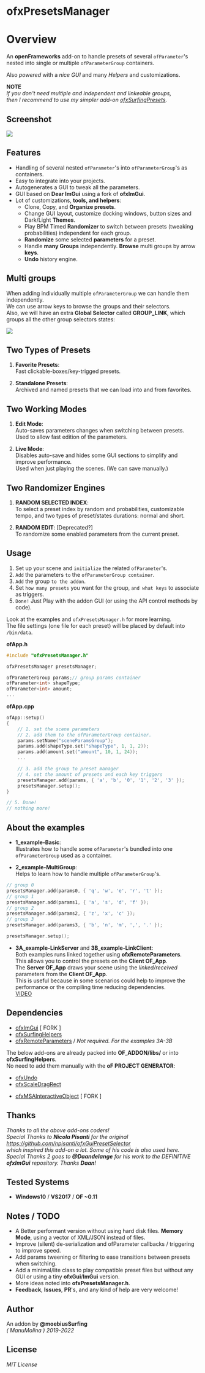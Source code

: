 ofxPresetsManager
=============================

# Overview

An **openFrameworks** add-on to handle presets of several `ofParameter`'s nested into single or multiple `ofParameterGroup` containers.  

Also *powered* with a *nice GUI* and many *Helpers* and customizations.

**NOTE**  
_If you don't need multiple and independent and linkeable groups,_  
_then I recommend to use my simpler add-on [ofxSurfingPresets](https://github.com/moebiussurfing/ofxSurfingPresets)._  
 
## Screenshot

![](/examples/1_Basic/Capture.PNG)  

## Features

- Handling of several nested `ofParameter`'s into `ofParameterGroup`'s as containers.
- Easy to integrate into your projects.
- Autogenerates a GUI to tweak all the parameters.
- GUI based on **Dear ImGui** using a fork of **ofxImGui**.
- Lot of customizations, **tools, and helpers**:  
  * Clone, Copy, and **Organize presets**.
  * Change GUI layout, customize docking windows, button sizes and Dark/Light **Themes**. 
  * Play BPM Timed **Randomizer** to switch between presets (tweaking probabilities) independent for each group.
  * **Randomize** some selected **parameters** for a preset.
  * Handle **many Groups** independently. **Browse** multi groups by arrow **keys**.
  * **Undo** history engine.

## **Multi groups**  

When adding individually multiple `ofParameterGroup` we can handle them independently.  
We can use arrow keys to browse the groups and their selectors.  
Also, we will have an extra **Global Selector** called **GROUP_LINK**, which groups all the other group selectors states:  

![](examples/2_MultiGroup/Capture.PNG)

## **Two Types of Presets**

1. **Favorite Presets**:  
Fast clickable-boxes/key-trigged presets.  

2. **Standalone Presets**:  
Archived and named presets that we can load into and from favorites.  

## Two Working Modes

1. **Edit Mode**:  
Auto-saves parameters changes when switching between presets.  
Used to allow fast edition of the parameters.  

2. **Live Mode**:  
Disables auto-save and hides some GUI sections to simplify and improve performance.  
Used when just playing the scenes. (We can save manually.)

## **Two Randomizer Engines**

1. **RANDOM SELECTED INDEX**:  
To select a preset index by random and probabilities, customizable tempo, and two types of preset/states durations: normal and short. 

2. **RANDOM EDIT**: [Deprecated?]  
To randomize some enabled parameters from the current preset.  

## Usage

1. Set up your scene and `initialize` the related ```ofParameter```'s.
2. ```Add``` the parameters ```to``` the ```ofParameterGroup container```.
3. ```Add``` the group ```to the addon```. 
4. Set ```how many presets``` you want for the group, ```and what keys``` to associate as triggers.
5. ```Done!``` Just Play with the addon GUI (or using the API control methods by code).  

Look at the examples and ```ofxPresetsManager.h``` for more learning.  
The file settings (one file for each preset) will be placed by default into ```/bin/data```.  

**ofApp.h**
```.cpp
#include "ofxPresetsManager.h"

ofxPresetsManager presetsManager;

ofParameterGroup params;// group params container
ofParameter<int> shapeType;
ofParameter<int> amount;
...
```

**ofApp.cpp**
```.cpp
ofApp::setup()
{
	// 1. set the scene parameters 
	// 2. add them to the ofParameterGroup container. 
	params.setName("sceneParamsGroup");	
	params.add(shapeType.set("shapeType", 1, 1, 2));
	params.add(amount.set("amount", 10, 1, 24));
	...

	// 3. add the group to preset manager
	// 4. set the amount of presets and each key triggers 
	presetsManager.add(params, { 'a', 'b', '0', '1', '2', '3' });
	presetsManager.setup();
}

// 5. Done!
// nothing more!
```

## About the examples

* **1_example-Basic**:  
Illustrates how to handle some ```ofParameter```'s bundled into one ```ofParameterGroup``` used as a container.  

* **2_example-MultiGroup**:  
Helps to learn how to handle multiple `ofParameterGroup`'s.  
```.cpp
// group 0
presetsManager.add(params0, { 'q', 'w', 'e', 'r', 't' });
// group 1
presetsManager.add(params1, { 'a', 's', 'd', 'f' });
// group 2
presetsManager.add(params2, { 'z', 'x', 'c' });
// group 3
presetsManager.add(params3, { 'b', 'n', 'm', ',', '.' });

presetsManager.setup();
```

* **3A_example-LinkServer** and **3B_example-LinkClient**:  
Both examples runs linked together using **ofxRemoteParameters**.  
This allows you to control the presets on the **Client OF_App**.  
The **Server OF_App** draws your scene using the *linked/received* parameters from the **Client OF_App**.  
This is useful because in some scenarios could help to improve the performance or the compiling time reducing dependencies.  
[VIDEO](http://www.youtube.com/watch?v=kV-t8lIdNRg "VIDEO") 

## Dependencies
* [ofxImGui](https://github.com/Daandelange/ofxImGui/tree/jvcleave) [ FORK ]
* [ofxSurfingHelpers](https://github.com/moebiussurfing/ofxSurfingHelpers)  
* [ofxRemoteParameters](https://github.com/c-mendoza/ofxRemoteParameters) / _Not required. For the examples 3A-3B_  

The below add-ons are already packed into **OF_ADDON/libs/** or into **ofxSurfingHelpers**.  
No need to add them manually with the **oF PROJECT GENERATOR**:  
* [ofxUndo](https://github.com/nariakiiwatani/ofxUndo)
* [ofxScaleDragRect](https://github.com/moebiussurfing/ofxScaleDragRect)
+ [ofxMSAInteractiveObject](https://github.com/moebiussurfing/ofxMSAInteractiveObject) [ FORK ]

## Thanks
*Thanks to all the above add-ons coders!*  
*Special Thanks to **Nicola Pisanti** for the original https://github.com/npisanti/ofxGuiPresetSelector  
which inspired this add-on a lot. Some of his code is also used here.*  
*Special Thanks 2 goes to **@Daandelange** for his work to the DEFINITIVE **ofxImGui** repository. Thanks **Daan**!*

## Tested Systems
- **Windows10** / **VS2017** / **OF ~0.11**

## Notes / TODO
* A Better performant version without using hard disk files. **Memory Mode**, using a vector of XML/JSON instead of files.
* Improve (silent) de-serialization and ofParameter callbacks / triggering to improve speed.
* Add params tweening or filtering to ease transitions between presets when switching.
* Add a minimal/lite class to play compatible preset files but without any GUI or using a tiny **ofxGui**/**ImGui** version.
* More ideas noted into **ofxPresetsManager.h**.   
* **Feedback**, **Issues**, **PR**'s, and any kind of help are very welcome!

## Author
An addon by **@moebiusSurfing**  
*( ManuMolina ) 2019-2022*

## License
*MIT License*
